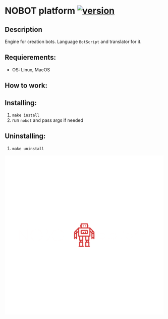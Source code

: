 # NOBOT platform [![version](https://img.shields.io/badge/version-0.0.1alpha-blue.svg)](https://semver.org)

## Description
Engine for creation bots. Language `BotScript` and translator for it.

## Requierements:
* OS: Linux, MacOS

## How to work:


## Installing:
1. `make install`
2. run `nobot` and pass args if needed

## Uninstalling:
1. `make uninstall`

![Nobot logo](https://github.com/bohdan-sokolovskyi/nobot/blob/master/nobot/resources/images/nobot_logo.png)
